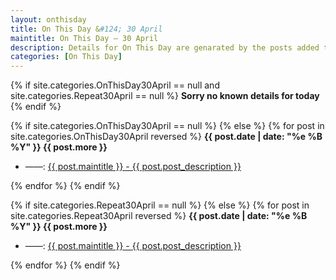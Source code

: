 ```yaml
---
layout: onthisday
title: On This Day &#124; 30 April
maintitle: On This Day — 30 April
description: Details for On This Day are genarated by the posts added to the website so the content is subject to changes/updates over time.
categories: [On This Day]
---
```


{% if site.categories.OnThisDay30April == null and site.categories.Repeat30April == null %}
<strong>Sorry no known details for today</strong>
{% endif %}

{% if site.categories.OnThisDay30April == null %}
{% else %}
{% for post in site.categories.OnThisDay30April reversed %}
<strong>{{ post.date | date: "%e %B %Y" }} {{ post.more }}</strong>
<ul>
<li> ——: <a href="{{ post.url }}">{{ post.maintitle }} - {{ post.post_description }}</a></li>
</ul>
{% endfor %}
{% endif %}

{% if site.categories.Repeat30April == null %}
{% else %}
{% for post in site.categories.Repeat30April reversed %}
<strong>{{ post.date | date: "%e %B %Y" }} {{ post.more }}</strong>
<ul>
<li> ——: <a href="{{ post.url }}">{{ post.maintitle }} - {{ post.post_description }}</a></li>
</ul>
{% endfor %}
{% endif %}
